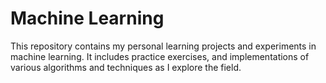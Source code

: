 # Machine Learning

This repository contains my personal learning projects and experiments in machine learning. It includes practice exercises, and implementations of various algorithms and techniques as I explore the field.

